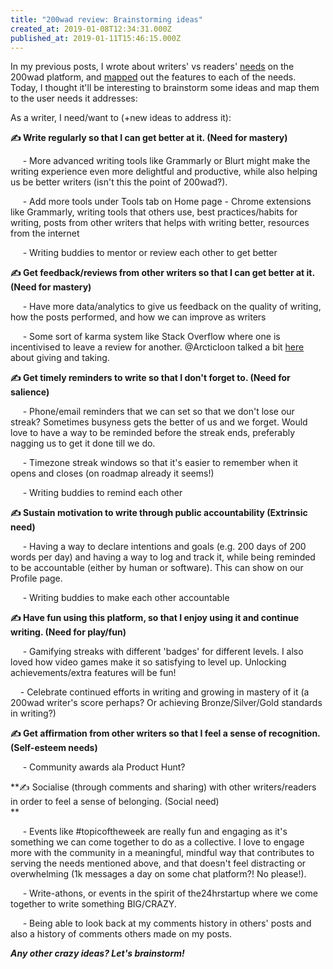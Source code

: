 ```yaml
---
title: "200wad review: Brainstorming ideas"
created_at: 2019-01-08T12:34:31.000Z
published_at: 2019-01-11T15:46:15.000Z
---
```

In my previous posts, I wrote about writers' vs readers' [needs](https://200wordsaday.com/words/what-does-200wad-do-for-you-a-review-conversation-29985c32f590479af) on the 200wad platform, and [mapped](https://200wordsaday.com/words/200wad-review-mapping-features-to-needs-34105c35c568d7dc4) out the features to each of the needs. Today, I thought it'll be interesting to brainstorm some ideas and map them to the user needs it addresses:  

  

As a writer, I need/want to (+new ideas to address it):

**✍️ Write regularly so that I can get better at it. (Need for mastery)**

     - More advanced writing tools like Grammarly or Blurt might make the writing experience even more delightful and productive, while also helping us be better writers (isn't this the point of 200wad?).  

     - Add more tools under Tools tab on Home page - Chrome extensions like Grammarly, writing tools that others use, best practices/habits for writing, posts from other writers that helps with writing better, resources from the internet

     - Writing buddies to mentor or review each other to get better

  

**✍️ Get feedback/reviews from other writers so that I can get better at it. (Need for mastery)**

     - Have more data/analytics to give us feedback on the quality of writing, how the posts performed, and how we can improve as writers

     - Some sort of karma system like Stack Overflow where one is incentivised to leave a review for another. @Arcticloon talked a bit [here](https://200wordsaday.com/words/of-giving-and-taking-33885c3588eb3af38) about giving and taking. 

  

**✍️ Get timely reminders to write so that I don't forget to. (Need for salience)**

     - Phone/email reminders that we can set so that we don't lose our streak? Sometimes busyness gets the better of us and we forget. Would love to have a way to be reminded before the streak ends, preferably nagging us to get it done till we do.

     - Timezone streak windows so that it's easier to remember when it opens and closes (on roadmap already it seems!)

     - Writing buddies to remind each other

  

**✍️ Sustain motivation to write through public accountability (Extrinsic need)**

     - Having a way to declare intentions and goals (e.g. 200 days of 200 words per day) and having a way to log and track it, while being reminded to be accountable (either by human or software). This can show on our Profile page.

     - Writing buddies to make each other accountable  

  

**✍️ Have fun using this platform, so that I enjoy using it and continue writing. (Need for play/fun)**

     - Gamifying streaks with different 'badges' for different levels. I also loved how video games make it so satisfying to level up. Unlocking achievements/extra features will be fun!  

    - Celebrate continued efforts in writing and growing in mastery of it (a 200wad writer's score perhaps? Or achieving Bronze/Silver/Gold standards in writing?)

  

**✍️ Get affirmation from other writers so that I feel a sense of recognition. (Self-esteem needs)**

     - Community awards ala Product Hunt?

  

**✍️ Socialise (through comments and sharing) with other writers/readers in order to feel a sense of belonging. (Social need)  
**

     - Events like #topicoftheweek are really fun and engaging as it's something we can come together to do as a collective. I love to engage more with the community in a meaningful, mindful way that contributes to serving the needs mentioned above, and that doesn't feel distracting or overwhelming (1k messages a day on some chat platform?! No please!).   

     - Write-athons, or events in the spirit of the24hrstartup where we come together to write something BIG/CRAZY.

     - Being able to look back at my comments history in others' posts and also a history of comments others made on my posts.

  

**_Any other crazy ideas? Let's brainstorm!_**
